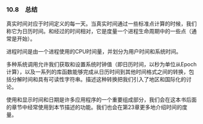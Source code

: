 ### 10.8　总结

真实时间对应于时间定义的每一天。当真实时间通过一些标准点计算的时候，我们称它为日历时间。和经过的时间相对，它是度量一个进程生命周期中的一些点（通常是开始）。

进程时间是由一个进程使用的CPU时间量，并划分为用户时间和系统时间。

多种系统调用允许我们获取和设置系统时钟值（即日历时间，以秒为单位从Epoch计算），以及一系列的库函数能够完成从日历时间到其他时间格式之间的转换，包括分解时间和具有可读性字符串。描述这种转换把我们引入了地区和国际化的讨论。

使用和显示时间和日期是许多应用程序的一个重要组成部分，我们会在这本书后面的章节中经常使用到本节描述的功能。我们也会在第23章更多地介绍时间的度量。

